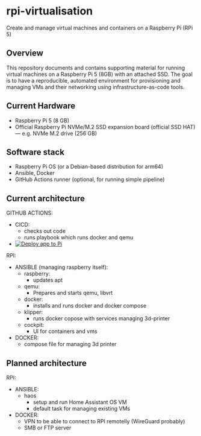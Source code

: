 # rpi-virtualisation

Create and manage virtual machines and containers on a Raspberry Pi (RPi 5)


## Overview

This repository documents and contains supporting material for running virtual machines on a Raspberry Pi 5 (8GB) with an attached SSD. The goal is to have a reproducible, automated environment for provisioning and managing VMs and their networking using infrastructure-as-code tools.

## Current Hardware

- Raspberry Pi 5 (8 GB)
- Official Raspberry Pi NVMe/M.2 SSD expansion board (official SSD HAT) — e.g. NVMe M.2 drive (256 GB)

## Software stack

- Raspberry Pi OS (or a Debian-based distribution for arm64)
- Ansible, Docker
- GitHub Actions runner (optional, for running simple pipeline)

## Current architecture
GITHUB ACTIONS:
  - CICD:
    - checks out code
    - runs playbook which runs docker and qemu
  - [![Deploy app to Pi](https://github.com/pazderskipawel/rpi-virtualisation/actions/workflows/deploy_to_pi.yml/badge.svg?branch=main)](https://github.com/pazderskipawel/rpi-virtualisation/actions/workflows/deploy_to_pi.yml)
  
RPI:
  - ANSIBLE (managing raspberry itself):
    - raspberry:
      - updates apt
    - qemu:
      - Prepares and starts qemu, libvrt
    - docker:
      - installs and runs docker and docker compose
    - klipper:
      - runs docker copose with services managing 3d-printer
    - cockpit:
      - UI for containers and vms
  - DOCKER:
    - compose file for managing 3d printer 
## Planned architecture
RPI:
- ANSIBLE: 
  - haos
    - setup and run Home Assistant OS VM
    - default task for managing existing VMs
- DOCKER:
  - VPN to be able to connect to RPI remotelly (WireGuard probably)
  - SMB or FTP server